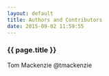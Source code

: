 ```yaml
---
layout: default
title: Authors and Contributors
date: 2015-09-02 11:59:55
---
```


### {{ page.title }} ###

Tom Mackenzie @tmackenzie